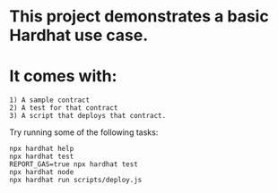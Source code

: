 # This project demonstrates a basic Hardhat use case. 
# It comes with:
    1) A sample contract
    2) A test for that contract 
    3) A script that deploys that contract.

Try running some of the following tasks:

```shell
npx hardhat help
npx hardhat test
REPORT_GAS=true npx hardhat test
npx hardhat node
npx hardhat run scripts/deploy.js
```

 
 

